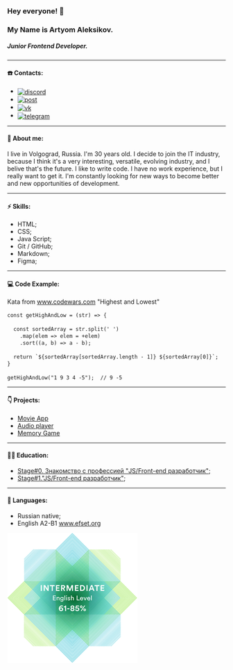 ### Hey everyone! 🖖
### My Name is Artyom Aleksikov.
##### Junior Frontend Developer.

---

#### ☎️ Contacts:
-  <a href="https://discord.com/" >
     <img align="center" src="https://img.shields.io/badge/-rtinit%237770-7289DA??style=flat-square&logo=discord&logoColor=white" target="_blank" alt="discord">
   </a>
-  <a href="mailto:fizrukaleksikov@gmail.com" >
     <img align="center" src="https://img.shields.io/badge/Post-Gmail-D14836??style=flat-square&logo=gmail" alt="post">
   </a>
-  <a href="https://vk.com/rtinit">
    <img align="center" src="https://img.shields.io/badge/-rtinit-0077FF??style=flat-square&logo=vk&logoColor=white" target="_blank" alt="vk">
   </a>
-  <a href="https://t.me/rtinit">
     <img align="center" src="https://img.shields.io/badge/-rtinit-0088CC??style=flat-square&logo=telegram&logoColor=white" target="_blank" alt="telegram">
   </a>

---

#### 🧔 About me:
I live in Volgograd, Russia. I'm 30 years old. I decide to join the IT industry, because I think it's a very interesting, versatile, evolving industry, and I belive that's the future. I like to write code. I have no work experience, but I really want to get it. I'm constantly looking for new ways to become better and new opportunities of development. 

---

#### ⚡ Skills:
- HTML;
- CSS;
- Java Script;
- Git / GitHub;
- Markdown;
- Figma;

---

#### 💻 Code Example:
Kata from www.codewars.com "Highest and Lowest"

```
const getHighAndLow = (str) => {

  const sortedArray = str.split(' ')
    .map(elem => elem = +elem)
    .sort((a, b) => a - b);
  
  return `${sortedArray[sortedArray.length - 1]} ${sortedArray[0]}`;
}

getHighAndLow("1 9 3 4 -5");  // 9 -5

```

---

#### 👇 Projects:
- [Movie App](https://rtinit.github.io/movie-app/)
- [Audio player](https://rtinit.github.io/audio-player/)
- [Memory Game](https://rtinit.github.io/memory-game/)

---

#### 👨‍🎓 Education:
- [Stage#0. Знакомство с профессией "JS/Front-end разработчик"](https://github.com/rolling-scopes-school/tasks/tree/master/stage0);
- [Stage#1."JS/Front-end разработчик"](https://github.com/rolling-scopes-school/tasks/tree/master/stage1);

---

#### 👅 Languages:
- Russian native;
- English A2-B1 www.efset.org

![](./assets/english-level.png)
